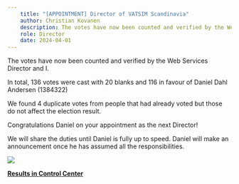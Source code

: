 ```yaml
---
    title: "[APPOINTMENT] Director of VATSIM Scandinavia"
    author: Christian Kovanen
    description: The votes have now been counted and verified by the Web Services Director and I. In total, 136 votes were cast with 20 blanks and 116 in favour of Daniel Dahl Andersen (1384322)
    role: Director
    date: 2024-04-01
---
```

The votes have now been counted and verified by the Web Services Director and I.

In total, 136 votes were cast with 20 blanks and 116 in favour of Daniel Dahl Andersen (1384322)

We found 4 duplicate votes from people that had already voted but those do not affect the election result. 


Congratulations Daniel on your appointment as the next Director!


We will share the duties until Daniel is fully up to speed. Daniel will make an announcement once he has assumed all the responsibilities.

![](/img/1.png)

**[Results in Control Center](https://cc.vatsim-scandinavia.org/vote/4)**